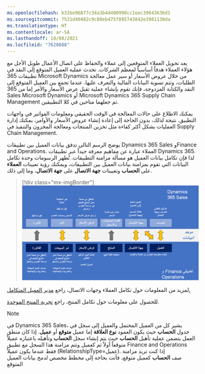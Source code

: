 ```yaml
---
ms.openlocfilehash: b32be96877c34a3b4d400998cc1eec39643636d1
ms.sourcegitcommit: 7531d40482c9c88eb475f895743842e3981138da
ms.translationtype: HT
ms.contentlocale: ar-SA
ms.lasthandoff: 10/08/2021
ms.locfileid: "7620888"
---
```

يعد تحويل العملاء المتوقعين إلى عملاء والحفاظ على اتصال الأعمال طويل الأجل مع هؤلاء العملاء هدفاً أساسياً لمعظم الشركات. تحدث عملية العميل المتوقع إلى النقد في تطبيقات 365 Microsoft Dynamics من خلال عروض الأسعار أو سير عمل معالجة الطلبات، وتتم تسوية البيانات المالية والتعرف عليها. عندما تجمع بين العميل المتوقع إلى النقد والكتابة المزدوجة، فإنك تقوم بإنشاء عملية تقبل عرض الأسعار والأمر إما من 365 Sales Microsoft Dynamics أو Microsoft Dynamics 365 Supply Chain Management ثم جعلهما متاحين في كلا التطبيقين.

يمكنك الاطلاع على حالات المعالجة في الوقت الحقيقي ومعلومات الفواتير في واجهات التطبيق. نتيجة لذلك، بدون الحاجة إلى إعادة إنشاء عروض الأسعار والأوامر، يمكنك إدارة العمليات بشكل أكثر كفاءة مثل تخزين المنتجات ومعالجة المخزون والتنفيذ في Supply Chain Management.

يوضح الرسم التالي تدفق بيانات العميل بين تطبيقات Dynamics 365 Sales وFinance and Operations. العملاء عبارة عن مفاهيم معرفة جيداً عبر تطبيقات Dynamics 365. لذا فإن تكامل بيانات العميل هو مسألة مزامنة التطبيقات. تُظهر الرسومات وحدة تكامل البيانات التي تقوم بمزامنة بيانات العميل بين التطبيقات، ويمكنك رؤية تعيينات **العملاء** على **الحساب** وتعيينات **جهة الاتصال** على **جهة الاتصال**، وما إلى ذلك.

> [!div class="mx-imgBorder"]
> [![رسم بياني لدمج البيانات بين تطبيقات Dynamics 365 Sales وFinance and Operations.](../media/flow-data.png)](../media/flow-data.png#lightbox)

لمزيد من المعلومات حول تكامل العملاء وجهات الاتصال، راجع [مدير العميل المتكامل.](/dynamics365/fin-ops-core/dev-itpro/data-entities/dual-write/customer-mapping/?azure-portal=true)

للحصول على معلومات حول تكامل المنتج، راجع [تجربة المنتج الموحدة](/dynamics365/fin-ops-core/dev-itpro/data-entities/dual-write/product-mapping/?azure-portal=true).

> [!NOTE]
> في Dynamics 365 Sales، يشير كل من العميل المحتمل والعميل إلى سجل في جدول **الحساب** حيث يكون العمود **نوع العلاقة** إما عميل **متوقع** أو **عميل**. إذا كان منطق العمل يتضمن عملية تأهيل **الحساب** حيث يتم إنشاء سجل **الحساب** وتأهيله باعتباره عميلاً متوقعاً أولاً ثم كعميل وتتم مزامنة هذا السجل مع تطبيق Finance and Operations فقط عندما يكون عميلاً (RelationshipType=عميل). إذا كنت تريد مزامنة صف **الحساب** كعميل متوقع، فأنت بحاجة إلى مخطط مخصص لدمج بيانات العميل المتوقع
